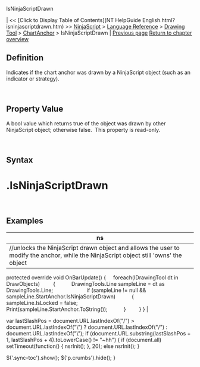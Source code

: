 ﻿










 


IsNinjaScriptDrawn







| &lt;&lt; [Click to Display Table of Contents](NT HelpGuide English.html?isninjascriptdrawn.htm) &gt;&gt;
 [NinjaScript](ninjascript.htm) &gt; [Language Reference](language_reference_wip.htm) &gt; [Drawing Tool](drawing_tools.htm) &gt; [ChartAnchor](chartanchor.htm) &gt;
IsNinjaScriptDrawn | [Previous page](isediting.htm)
[Return to chapter overview](chartanchor.htm)










Definition
----------


Indicates if the chart anchor was drawn by a NinjaScript object (such as an indicator or strategy).


 


Property Value
--------------


A bool value which returns true of the object was drawn by other NinjaScript object; otherwise false.  This property is read-only.


 


Syntax
------


<chartanchor>.IsNinjaScriptDrawn
================================


 


Examples
--------




| ns |
| --- |
| //unlocks the NinjaScript drawn object and allows the user to modify the anchor, while the NinjaScript object still 'owns' the object
protected override void OnBarUpdate()
{
     foreach(IDrawingTool dt in DrawObjects)
         {
           DrawingTools.Line sampleLine = dt as DrawingTools.Line;
            
           if (sampleLine != null &amp;&amp; sampleLine.StartAnchor.IsNinjaScriptDrawn)
           {
               sampleLine.IsLocked = false;
               Print(sampleLine.StartAnchor.ToString());
           }
         }
} |






 
 var lastSlashPos = document.URL.lastIndexOf("/") &gt; document.URL.lastIndexOf("\\") ? document.URL.lastIndexOf("/") : document.URL.lastIndexOf("\\");
 if (document.URL.substring(lastSlashPos + 1, lastSlashPos + 4).toLowerCase() != "~hh") {
 if (document.all) setTimeout(function() {
 nsrInit();
 }, 20);
 else nsrInit();
 }
 
 
 $('.sync-toc').show();
 $('p.crumbs').hide();
 }
 
 
 



</chartanchor>